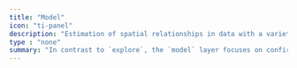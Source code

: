 ```yaml
---
title: "Model"
icon: "ti-panel"
description: "Estimation of spatial relationships in data with a variety of linear, generalized-linear, generalized-additive, and nonlinear models"
type : "none"
summary: "In contrast to `explore`, the `model` layer focuses on confirmatory analysis. In particular, its packages focus on the estimation of spatial relationships in data with a variety of linear, generalized-linear, generalized-additive, nonlinear, multi-level, and local regression models."
---
```


